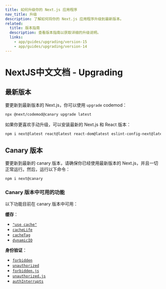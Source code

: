 ```yaml
---
title: 如何升级你的 Next.js 应用程序
nav_title: 升级
description: 了解如何将你的 Next.js 应用程序升级到最新版本。
related:
  title: 版本指南
  description: 查看版本指南以获取详细的升级说明。
  links:
    - app/guides/upgrading/version-15
    - app/guides/upgrading/version-14
---
```


# NextJS中文文档 - Upgrading

## 最新版本

要更新到最新版本的 Next.js，你可以使用 `upgrade` codemod：

```bash
npx @next/codemod@canary upgrade latest
```

如果你更喜欢手动升级，可以安装最新的 Next.js 和 React 版本：

```bash
npm i next@latest react@latest react-dom@latest eslint-config-next@latest
```

## Canary 版本

要更新到最新的 canary 版本，请确保你已经使用最新版本的 Next.js，并且一切正常运行。然后，运行以下命令：

```bash
npm i next@canary
```

### Canary 版本中可用的功能

以下功能目前在 canary 版本中可用：

**缓存**：

- [`"use cache"`](/nextjs-cn/app/api-reference/directives/use-cache)
- [`cacheLife`](/nextjs-cn/app/api-reference/functions/cacheLife)
- [`cacheTag`](/nextjs-cn/app/api-reference/functions/cacheTag)
- [`dynamicIO`](/nextjs-cn/app/api-reference/config/next-config-js/dynamicIO)

**身份验证**：

- [`forbidden`](/nextjs-cn/app/api-reference/functions/forbidden)
- [`unauthorized`](/nextjs-cn/app/api-reference/functions/unauthorized)
- [`forbidden.js`](/nextjs-cn/app/api-reference/file-conventions/forbidden)
- [`unauthorized.js`](/nextjs-cn/app/api-reference/file-conventions/unauthorized)
- [`authInterrupts`](/nextjs-cn/app/api-reference/config/next-config-js/authInterrupts)
